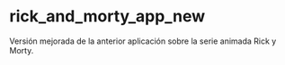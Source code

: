 # rick_and_morty_app_new

Versión mejorada de la anterior aplicación sobre la serie animada Rick y Morty.
